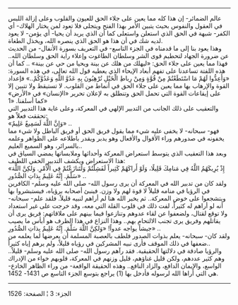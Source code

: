 ------------------------------------------------------------------------

عالم الضمائر- إن هذا كله مما يعين على جلاء الحق للعيون والقلوب وعلى
إزالة اللبس في العقول والنفوس بحيث يتبين الأمر بهذا الفتح ويتجلى فلا
تعود لمن يختار الهلاك- أي الكفر- شبهة في الحق الذي استعلن واستعلى كما أن
الذي يريد أن يحيا- أي يؤمن- لا يعود لديه شك في أن هذا هو الحق الذي ينصره
الله، ويخذل الطغاة.  
وهذا يعود بنا إلى ما قدمناه في الجزء التاسع- في التعريف بسورة الأنفال-
من الحديث عن ضرورة الجهاد لتحطيم قوى الشر وسلطان الطاغوت وإعلاء راية
الحق وسلطان الله.. فهذا مما يعين على جلاء الحق: «ليهلك من هلك عن بينة
ويحيا من حي عن بينة» .. كما أن هذه اللفتة تساعدنا على تفهم أبعاد الإيحاء
الذي يعطيه قول الله تعالى، في هذه السورة: «وَأَعِدُّوا لَهُمْ مَا اسْتَطَعْتُمْ مِنْ قُوَّةٍ
وَمِنْ رِباطِ الْخَيْلِ تُرْهِبُونَ بِهِ عَدُوَّ اللَّهِ وَعَدُوَّكُمْ..» فإعداد القوة والإرهاب بها
مما يعين على جلاء الحق في أنماط من القلوب. لا تستيقظ ولا تتبين إلا على
إيقاعات القوة التي تحمل الحق وتنطلق به لإعلان تحرير «الإنسان» في «الأرض»
كما أسلفنا. «1»  
والتعقيب على ذلك الجانب من التدبير الإلهي في المعركة، وعلى غاية هذا
التدبير التي تحققت فعلاً هو:  
«وَإِنَّ اللَّهَ لَسَمِيعٌ عَلِيمٌ» ..  
فهو- سبحانه- لا يخفى عليه شيء مما يقول فريق الحق أو فريق الباطل ولا شيء
مما يخفونه في صدورهم وراء الأقوال والأفعال وهو يدبر ويقدر باطلاعه على
الظواهر وعلمه بالسرائر، وهو السميع العليم..  
وبعد هذا التعقيب الذي يتوسط استعراض المعركة وأحداثها وملابساتها يمضي
السياق في هذا الاستعراض ويكشف التدبير الخفي اللطيف:  
«إِذْ يُرِيكَهُمُ اللَّهُ فِي مَنامِكَ قَلِيلًا، وَلَوْ أَراكَهُمْ كَثِيراً لَفَشِلْتُمْ وَلَتَنازَعْتُمْ فِي
الْأَمْرِ. وَلكِنَّ اللَّهَ سَلَّمَ. إِنَّهُ عَلِيمٌ بِذاتِ الصُّدُورِ» ..  
ولقد كان من تدبير الله في المعركة أن يرى رسول الله- صلى الله عليه وسلم-
الكافرين في الرؤيا في منامه قليلاً لا قوة لهم ولا وزن. فينبئ أصحابه
برؤياه، فيستبشروا بها ويتشجعوا على خوض المعركة.. ثم يخبر الله هنا لم
أراهم لنبيه قليلاً. فلقد علم- سبحانه- أنه لو أراهم له كثيراً، لفت ذلك في
قلوب القلة التي معه، وقد خرجت على غير استعداد ولا توقع لقتال، ولضعفوا عن
لقاء عدوهم وتنازعوا فيما بينهم على ملاقاتهم: فريق يرى أن يقاتلهم وفريق
يرى تجنب الالتحام بهم.. وهذا النزاع في هذا الظرف هو أبأس ما يصيب جيشاً
يواجه عدواً! «وَلكِنَّ اللَّهَ سَلَّمَ. إِنَّهُ عَلِيمٌ بِذاتِ الصُّدُورِ» ..  
ولقد كان- سبحانه- يعلم بذوات الصدور فلطف بالعصبة المسلمة أن يعرضها لما
يعلمه من ضعفها في ذلك الموقف فأرى نبيه المشركين في رؤياه قليلاً، ولم يرهم
إياه كثيراً..  
والرؤيا صادقة في دلالتها الحقيقية. فقد رآهم رسول الله- صلى الله عليه
وسلم- قليلاً.. وهم كثير عددهم، ولكن قليل غناؤهم، قليل وزنهم في المعركة،
قلوبهم خواء من الإدراك الواسع، والإيمان الدافع، والزاد النافع.. وهذه
الحقيقة الواقعة- من وراء الظاهر الخادع- هي التي أراها الله لرسوله فأدخل
بها (1) يراجع بتوسع الجزء التاسع ص 1431- 1452.

------------------------------------------------------------------------

الجزء: 3 ¦ الصفحة: 1526
